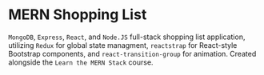 # MERN Shopping List

`MongoDB`, `Express`, `React`, and `Node.JS` full-stack shopping list application, utilizing `Redux` for global state managment, `reactstrap` for React-style Bootstrap components, and `react-transition-group` for animation. Created alongside the `Learn the MERN Stack` course.
